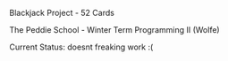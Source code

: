 Blackjack Project - 52 Cards

The Peddie School - Winter Term Programming II (Wolfe)

Current Status: doesnt freaking work :(
